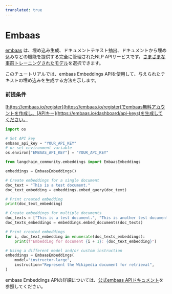 ```yaml
---
translated: true
---
```


# Embaas

[embaas](https://embaas.io) は、埋め込み生成、ドキュメントテキスト抽出、ドキュメントから埋め込みなどの機能を提供する完全に管理されたNLP APIサービスです。[さまざまな事前トレーニングされたモデル](https://embaas.io/docs/models/embeddings)を選択できます。

このチュートリアルでは、embaas Embeddings APIを使用して、与えられたテキストの埋め込みを生成する方法を示します。

### 前提条件

[https://embaas.io/register](https://embaas.io/register)でembaas無料アカウントを作成し、[APIキー](https://embaas.io/dashboard/api-keys)を生成してください。

```python
import os

# Set API key
embaas_api_key = "YOUR_API_KEY"
# or set environment variable
os.environ["EMBAAS_API_KEY"] = "YOUR_API_KEY"
```

```python
from langchain_community.embeddings import EmbaasEmbeddings
```

```python
embeddings = EmbaasEmbeddings()
```

```python
# Create embeddings for a single document
doc_text = "This is a test document."
doc_text_embedding = embeddings.embed_query(doc_text)
```

```python
# Print created embedding
print(doc_text_embedding)
```

```python
# Create embeddings for multiple documents
doc_texts = ["This is a test document.", "This is another test document."]
doc_texts_embeddings = embeddings.embed_documents(doc_texts)
```

```python
# Print created embeddings
for i, doc_text_embedding in enumerate(doc_texts_embeddings):
    print(f"Embedding for document {i + 1}: {doc_text_embedding}")
```

```python
# Using a different model and/or custom instruction
embeddings = EmbaasEmbeddings(
    model="instructor-large",
    instruction="Represent the Wikipedia document for retrieval",
)
```

embaas Embeddings APIの詳細については、[公式embaas APIドキュメント](https://embaas.io/api-reference)を参照してください。

